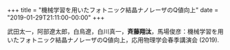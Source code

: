 +++
title = "機械学習を用いたフォトニック結晶ナノレーザのQ値向上"
date = "2019-01-29T21:11:00-00:00"
+++

武田太一，阿部遼太郎，白鳥遼，白川真一，**斉藤翔汰**，馬場俊彦：機械学習を用いたフォトニック結晶ナノレーザのQ値向上，応用物理学会春季講演会 (2019). 

<!--more-->
